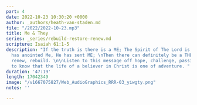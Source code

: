 ```yaml
---
part: 4
date: 2022-10-23 10:30:20 +0000
author: _authors/heath-van-staden.md
file: "/2022/2022-10-23.mp3"
title: Me & They
series: _series/rebuild-restore-renew.md
scripture: Isaiah 61:1-5
description: "If the truth is there is a ME; The Spirit of The Lord is upon ME, He
  has anointed Me, He has sent ME; \nThen there can definitely be a THEY; who restore,
  renew, rebuild. \n\nListen to this message off hope, challenge, passion and invitation
  to know that the life of a believer in Christ is one of adventure. "
duration: '47:19'
length: 17042349
image: "/v1667075827/Web_AudioGraphics_RRR-03_yiwgty.png"
notes: ''

---
```

